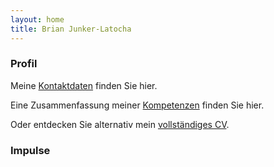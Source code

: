 ```yaml
---
layout: home
title: Brian Junker-Latocha
---
```

### Profil
Meine <a href="/contact">Kontaktdaten</a> finden Sie hier.

Eine Zusammenfassung meiner <a href="/competencies">Kompetenzen</a> finden Sie hier.
  
Oder entdecken Sie alternativ mein <a href="/curriculum">vollständiges CV</a>.
      
### Impulse